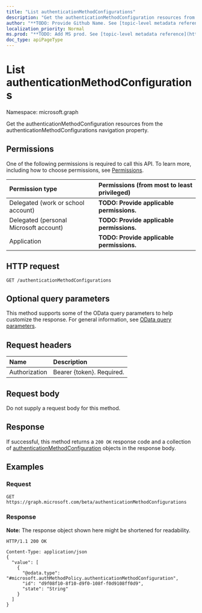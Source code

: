 ```yaml
---
title: "List authenticationMethodConfigurations"
description: "Get the authenticationMethodConfiguration resources from the authenticationMethodConfigurations navigation property."
author: "**TODO: Provide Github Name. See [topic-level metadata reference](https://msgo.azurewebsites.net/add/document/guidelines/metadata.html#topic-level-metadata)**"
localization_priority: Normal
ms.prod: "**TODO: Add MS prod. See [topic-level metadata reference](https://msgo.azurewebsites.net/add/document/guidelines/metadata.html#topic-level-metadata)**"
doc_type: apiPageType
---
```


# List authenticationMethodConfigurations
Namespace: microsoft.graph

Get the authenticationMethodConfiguration resources from the authenticationMethodConfigurations navigation property.

## Permissions
One of the following permissions is required to call this API. To learn more, including how to choose permissions, see [Permissions](/graph/permissions-reference).

|Permission type|Permissions (from most to least privileged)|
|:---|:---|
|Delegated (work or school account)|**TODO: Provide applicable permissions.**|
|Delegated (personal Microsoft account)|**TODO: Provide applicable permissions.**|
|Application|**TODO: Provide applicable permissions.**|

## HTTP request

<!-- {
  "blockType": "ignored"
}
-->
``` http
GET /authenticationMethodConfigurations
```

## Optional query parameters
This method supports some of the OData query parameters to help customize the response. For general information, see [OData query parameters](/graph/query-parameters).

## Request headers
|Name|Description|
|:---|:---|
|Authorization|Bearer {token}. Required.|

## Request body
Do not supply a request body for this method.

## Response

If successful, this method returns a `200 OK` response code and a collection of [authenticationMethodConfiguration](../resources/authenticationmethodconfiguration.md) objects in the response body.

## Examples

### Request
<!-- {
  "blockType": "request",
  "name": "get_authenticationmethodconfiguration"
}
-->
``` http
GET https://graph.microsoft.com/beta/authenticationMethodConfigurations
```


### Response
**Note:** The response object shown here might be shortened for readability.
<!-- {
  "blockType": "response",
  "truncated": true,
  "@odata.type": "Collection(microsoft.authMethodPolicy.authenticationMethodConfiguration)"
}
-->
``` http
HTTP/1.1 200 OK

Content-Type: application/json
{
  "value": [
    {
      "@odata.type": "#microsoft.authMethodPolicy.authenticationMethodConfiguration",
      "id": "d9f08f10-8f10-d9f0-108f-f0d9108ff0d9",
      "state": "String"
    }
  ]
}
```

